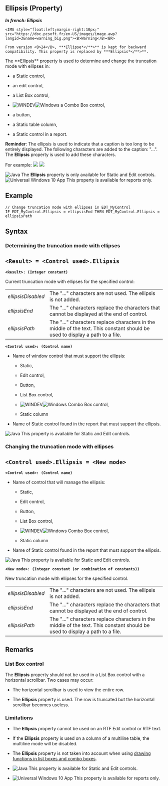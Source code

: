 


## Ellipsis (Property)

***In french: Ellipsis***
	

<DIV class="specObsolete">
	<IMG style="float:left;margin-right:10px;" src="https://doc.pcsoft.fr/en-US/images/image.awp?langid=3&name=warning_big.png"><B>Warning</B><BR>
	From version <B>24</B>, ***Ellipse*</**>** is kept for backward compatibility. This property is replaced by ***Ellipsis*</**>**.
</DIV><a name="XUse"></a>
<a name="Use"></a>
<a name="description"></a>
The **Ellipsis** property is used to determine and change the truncation mode with ellipses in: 

- a Static control,

- an edit control, 

- a List Box control,

- ![WINDEV](https://doc.pcsoft.fr/ext/images/us/WD.png)![Windows](https://doc.pcsoft.fr/ext/images/us/WINDOWS.png) a Combo Box control,

- a button,

- a Static table column,

- a Static control in a report.




**Reminder**: The ellipsis is used to indicate that a caption is too long to be entirely displayed. The following characters are added to the caption: "...". The **Ellipsis** property is used to add these characters.

For example:
![](https://doc.pcsoft.fr/en-US/images/image.awp?langid=3&name=EllipseFin.gif)
![](https://doc.pcsoft.fr/en-US/images/image.awp?langid=3&name=EllipseChemin.gif)


![Java](https://doc.pcsoft.fr/ext/images/us/JAVA.png) The **Ellipsis** property is only available for Static and Edit controls.![Universal Windows 10 App](https://doc.pcsoft.fr/ext/images/us/UNIVERSALAPP.png) This property is available for reports only. 
<a name="Example1"></a>
<a name="sample_code"></a>

## Example


```wl
// Change truncation mode with ellipses in EDT_MyControl
IF EDT_MyControl.Ellipsis = ellipsisEnd THEN EDT_MyControl.Ellipsis = ellipsisPath
```

<a name="XSYNTAX"></a>
<a name="SYNTAX1"></a>

## Syntax

### Determining the truncation mode with ellipses

`<Result> = <Control used>.Ellipsis`
---

**`<Result>: (Integer constant)`**

Current truncation mode with ellipses for the specified control: 


|   |   |
| --- | --- |
| *ellipsisDisabled* | The "..." characters are not used. The ellipsis is not added. |
| *ellipsisEnd* | The "..." characters replace the characters that cannot be displayed at the end of control. |
| *ellipsisPath* | The "..." characters replace characters in the middle of the text. This constant should be used to display a path to a file. |



**`<Control used>: (Control name)`**



- Name of window control that must support the ellipsis: 

	- Static, 

	- Edit control,

	- Button,

	- List Box control, 

	- ![WINDEV](https://doc.pcsoft.fr/ext/images/us/WD.png)![Windows](https://doc.pcsoft.fr/ext/images/us/WINDOWS.png) Combo Box control,

	- Static column




- Name of Static control found in the report that must support the ellipsis.


![Java](https://doc.pcsoft.fr/ext/images/us/JAVA.png) This property is available for Static and Edit controls.


<a name="SYNTAX2"></a>

### Changing the truncation mode with ellipses

`<Control used>.Ellipsis = <New mode>`
---

**`<Control used>: (Control name)`**



- Name of control that will manage the ellipsis: 

	- Static, 

	- Edit control,

	- Button,

	- List Box control, 

	- ![WINDEV](https://doc.pcsoft.fr/ext/images/us/WD.png)![Windows](https://doc.pcsoft.fr/ext/images/us/WINDOWS.png) Combo Box control,

	- Static column




- Name of Static control found in the report that must support the ellipsis.


![Java](https://doc.pcsoft.fr/ext/images/us/JAVA.png) This property is available for Static and Edit controls.

**`<New mode>: (Integer constant (or combination of constants))`**

New truncation mode with ellipses for the specified control.


|   |   |
| --- | --- |
| *ellipsisDisabled* | The "..." characters are not used. The ellipsis is not added. |
| *ellipsisEnd* | The "..." characters replace the characters that cannot be displayed at the end of control. |
| *ellipsisPath* | The "..." characters replace characters in the middle of the text. This constant should be used to display a path to a file. |





<a name="NOTE0"></a>
<a name="NOTE0_1"></a>

## Remarks


### List Box control
<a name="list_box_control_ELTPARAGRAPHE000189"></a>

The **Ellipsis** property should not be used in a List Box control with a horizontal scrollbar. Two cases may occur:  

- The horizontal scrollbar is used to view the entire row.

- The **Ellipsis** property is used. The row is truncated but the horizontal scrollbar becomes useless.



<a name="NOTE0_2"></a>


### Limitations
<a name="limitations_ELTPARAGRAPHE000203"></a>

- The **Ellipsis** property cannot be used on an RTF Edit control or RTF text.

- If the **Ellipsis** property is used on a column of a multiline table, the multiline mode will be disabled.

- The **Ellipsis** property is not taken into account when using [drawing functions in list boxes and combo boxes](../WDLang1/3029028.md).

- ![Java](https://doc.pcsoft.fr/ext/images/us/JAVA.png) This property is available for Static and Edit controls.

- ![Universal Windows 10 App](https://doc.pcsoft.fr/ext/images/us/UNIVERSALAPP.png) This property is available for reports only.





